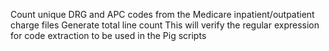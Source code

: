 Count unique DRG and APC codes from the Medicare inpatient/outpatient charge files
Generate total line count
This will verify the regular expression for code extraction to be used in the Pig scripts